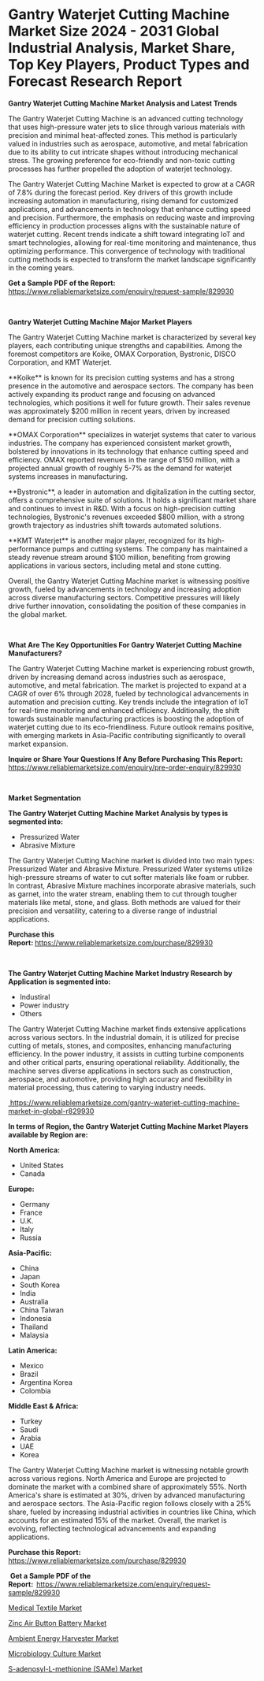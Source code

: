 <p><h1>Gantry Waterjet Cutting Machine Market Size 2024 - 2031 Global Industrial Analysis, Market Share, Top Key Players, Product Types and Forecast Research Report</h1></p><p><strong>Gantry Waterjet Cutting Machine Market Analysis and Latest Trends</strong></p>
<p><p>The Gantry Waterjet Cutting Machine is an advanced cutting technology that uses high-pressure water jets to slice through various materials with precision and minimal heat-affected zones. This method is particularly valued in industries such as aerospace, automotive, and metal fabrication due to its ability to cut intricate shapes without introducing mechanical stress. The growing preference for eco-friendly and non-toxic cutting processes has further propelled the adoption of waterjet technology.</p><p>The Gantry Waterjet Cutting Machine Market is expected to grow at a CAGR of 7.8% during the forecast period. Key drivers of this growth include increasing automation in manufacturing, rising demand for customized applications, and advancements in technology that enhance cutting speed and precision. Furthermore, the emphasis on reducing waste and improving efficiency in production processes aligns with the sustainable nature of waterjet cutting. Recent trends indicate a shift toward integrating IoT and smart technologies, allowing for real-time monitoring and maintenance, thus optimizing performance. This convergence of technology with traditional cutting methods is expected to transform the market landscape significantly in the coming years.</p></p>
<p><strong>Get a Sample PDF of the Report:&nbsp;</strong> <a href="https://www.reliablemarketsize.com/enquiry/request-sample/829930?utm_campaign=1131&utm_medium=2&utm_source=Github&utm_content=ia&utm_term=08102024&utm_id=gantry-waterjet-cutting-machine">https://www.reliablemarketsize.com/enquiry/request-sample/829930</a></p>
<p>&nbsp;</p>
<p><strong>Gantry Waterjet Cutting Machine Major Market Players</strong></p>
<p><p>The Gantry Waterjet Cutting Machine market is characterized by several key players, each contributing unique strengths and capabilities. Among the foremost competitors are Koike, OMAX Corporation, Bystronic, DISCO Corporation, and KMT Waterjet. </p><p>**Koike** is known for its precision cutting systems and has a strong presence in the automotive and aerospace sectors. The company has been actively expanding its product range and focusing on advanced technologies, which positions it well for future growth. Their sales revenue was approximately $200 million in recent years, driven by increased demand for precision cutting solutions.</p><p>**OMAX Corporation** specializes in waterjet systems that cater to various industries. The company has experienced consistent market growth, bolstered by innovations in its technology that enhance cutting speed and efficiency. OMAX reported revenues in the range of $150 million, with a projected annual growth of roughly 5-7% as the demand for waterjet systems increases in manufacturing.</p><p>**Bystronic**, a leader in automation and digitalization in the cutting sector, offers a comprehensive suite of solutions. It holds a significant market share and continues to invest in R&D. With a focus on high-precision cutting technologies, Bystronic's revenues exceeded $800 million, with a strong growth trajectory as industries shift towards automated solutions.</p><p>**KMT Waterjet** is another major player, recognized for its high-performance pumps and cutting systems. The company has maintained a steady revenue stream around $100 million, benefiting from growing applications in various sectors, including metal and stone cutting. </p><p>Overall, the Gantry Waterjet Cutting Machine market is witnessing positive growth, fueled by advancements in technology and increasing adoption across diverse manufacturing sectors. Competitive pressures will likely drive further innovation, consolidating the position of these companies in the global market.</p></p>
<p>&nbsp;</p>
<p><strong>What Are The Key Opportunities For Gantry Waterjet Cutting Machine Manufacturers?</strong></p>
<p><p>The Gantry Waterjet Cutting Machine market is experiencing robust growth, driven by increasing demand across industries such as aerospace, automotive, and metal fabrication. The market is projected to expand at a CAGR of over 6% through 2028, fueled by technological advancements in automation and precision cutting. Key trends include the integration of IoT for real-time monitoring and enhanced efficiency. Additionally, the shift towards sustainable manufacturing practices is boosting the adoption of waterjet cutting due to its eco-friendliness. Future outlook remains positive, with emerging markets in Asia-Pacific contributing significantly to overall market expansion.</p></p>
<p><strong>Inquire or Share Your Questions If Any Before Purchasing This Report:</strong> <a href="https://www.reliablemarketsize.com/enquiry/pre-order-enquiry/829930?utm_campaign=1131&utm_medium=2&utm_source=Github&utm_content=ia&utm_term=08102024&utm_id=gantry-waterjet-cutting-machine">https://www.reliablemarketsize.com/enquiry/pre-order-enquiry/829930</a></p>
<p>&nbsp;</p>
<p><strong>Market Segmentation</strong></p>
<p><strong>The Gantry Waterjet Cutting Machine Market Analysis by types is segmented into:</strong></p>
<p><ul><li>Pressurized Water</li><li>Abrasive Mixture</li></ul></p>
<p><p>The Gantry Waterjet Cutting Machine market is divided into two main types: Pressurized Water and Abrasive Mixture. Pressurized Water systems utilize high-pressure streams of water to cut softer materials like foam or rubber. In contrast, Abrasive Mixture machines incorporate abrasive materials, such as garnet, into the water stream, enabling them to cut through tougher materials like metal, stone, and glass. Both methods are valued for their precision and versatility, catering to a diverse range of industrial applications.</p></p>
<p><strong>Purchase this Report:&nbsp;</strong><a href="https://www.reliablemarketsize.com/purchase/829930?utm_campaign=1131&utm_medium=2&utm_source=Github&utm_content=ia&utm_term=08102024&utm_id=gantry-waterjet-cutting-machine">https://www.reliablemarketsize.com/purchase/829930</a></p>
<p>&nbsp;</p>
<p><strong>The Gantry Waterjet Cutting Machine Market Industry Research by Application is segmented into:</strong></p>
<p><ul><li>Industiral</li><li>Power industry</li><li>Others</li></ul></p>
<p><p>The Gantry Waterjet Cutting Machine market finds extensive applications across various sectors. In the industrial domain, it is utilized for precise cutting of metals, stones, and composites, enhancing manufacturing efficiency. In the power industry, it assists in cutting turbine components and other critical parts, ensuring operational reliability. Additionally, the machine serves diverse applications in sectors such as construction, aerospace, and automotive, providing high accuracy and flexibility in material processing, thus catering to varying industry needs.</p></p>
<p><a href="https://www.reliablemarketsize.com/gantry-waterjet-cutting-machine-market-in-global-r829930?utm_campaign=1131&utm_medium=2&utm_source=Github&utm_content=ia&utm_term=08102024&utm_id=gantry-waterjet-cutting-machine">&nbsp;https://www.reliablemarketsize.com/gantry-waterjet-cutting-machine-market-in-global-r829930</a></p>
<p><strong>In terms of Region, the Gantry Waterjet Cutting Machine Market Players available by Region are:</strong></p>
<p>
    <p> <strong> North America: </strong>
        <ul>
            <li>United States</li>
            <li>Canada</li>
        </ul>
        </p> 
    <p> <strong> Europe: </strong>
        <ul>
            <li>Germany</li>
            <li>France</li>
            <li>U.K.</li>
            <li>Italy</li>
            <li>Russia</li>
        </ul>
        </p> 
    <p> <strong> Asia-Pacific: </strong>
        <ul>
            <li>China</li>
            <li>Japan</li>
            <li>South Korea</li>
            <li>India</li>
            <li>Australia</li>
            <li>China Taiwan</li>
            <li>Indonesia</li>
            <li>Thailand</li>
            <li>Malaysia</li>
        </ul>
        </p> 
    <p> <strong> Latin America: </strong>
        <ul>
            <li>Mexico</li>
            <li>Brazil</li>
            <li>Argentina Korea</li>
            <li>Colombia</li>
        </ul>
        </p> 
    <p> <strong> Middle East & Africa: </strong>
        <ul>
            <li>Turkey</li>
            <li>Saudi</li>
            <li>Arabia</li>
            <li>UAE</li>
            <li>Korea</li>
        </ul>
    </p>
    </p>
<p><p>The Gantry Waterjet Cutting Machine market is witnessing notable growth across various regions. North America and Europe are projected to dominate the market with a combined share of approximately 55%. North America's share is estimated at 30%, driven by advanced manufacturing and aerospace sectors. The Asia-Pacific region follows closely with a 25% share, fueled by increasing industrial activities in countries like China, which accounts for an estimated 15% of the market. Overall, the market is evolving, reflecting technological advancements and expanding applications.</p></p>
<p><strong>Purchase this Report: </strong><a href="https://www.reliablemarketsize.com/purchase/829930?utm_campaign=1131&utm_medium=2&utm_source=Github&utm_content=ia&utm_term=08102024&utm_id=gantry-waterjet-cutting-machine">https://www.reliablemarketsize.com/purchase/829930</a></p>
<p>&nbsp;<strong>Get a Sample PDF of the Report:&nbsp;&nbsp;</strong><a href="https://www.reliablemarketsize.com/enquiry/request-sample/829930?utm_campaign=1131&utm_medium=2&utm_source=Github&utm_content=ia&utm_term=08102024&utm_id=gantry-waterjet-cutting-machine">https://www.reliablemarketsize.com/enquiry/request-sample/829930</a></p>
<p><strong></strong></p>
<p><p><a href="https://www.linkedin.com/pulse/strategic-market-insights-global-medical-textile-2024--xs4xf?utm_campaign=1131&utm_medium=2&utm_source=Github&utm_content=ia&utm_term=08102024&utm_id=gantry-waterjet-cutting-machine">Medical Textile Market</a></p><p><a href="https://issuu.com/reportprime-2/docs/zinc-air-button-battery-market-size_11d7a44a26c4bc?utm_campaign=1131&utm_medium=2&utm_source=Github&utm_content=ia&utm_term=08102024&utm_id=gantry-waterjet-cutting-machine">Zinc Air Button Battery Market</a></p><p><a href="https://issuu.com/reportprime-2/docs/ambient-energy-harvester-market-siz_f5ed6132dc127c?utm_campaign=1131&utm_medium=2&utm_source=Github&utm_content=ia&utm_term=08102024&utm_id=gantry-waterjet-cutting-machine">Ambient Energy Harvester Market</a></p><p><a href="https://www.linkedin.com/pulse/microbiology-culture-market-trends-growth-outlook-2024-2031-mbsnf?utm_campaign=1131&utm_medium=2&utm_source=Github&utm_content=ia&utm_term=08102024&utm_id=gantry-waterjet-cutting-machine">Microbiology Culture Market</a></p><p><a href="https://github.com/CliffMedina6/Market-Research-Report-List-6/blob/main/s-adenosyl-l-methionine-same-market.md?utm_campaign=1131&utm_medium=2&utm_source=Github&utm_content=ia&utm_term=08102024&utm_id=gantry-waterjet-cutting-machine">S-adenosyl-L-methionine (SAMe) Market</a></p></p>